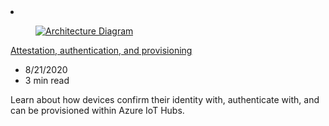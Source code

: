 <!-- This file is automatically generated by build/architectures/build_index.py. Any updates will be lost. -->

<!-- markdownlint-disable MD033 -->

<li class="grid-item item-column" data-categories="Internet of Things ">
<article class="card">
    <div class="card-header has-margin-bottom-none" aria-hidden="true">
        <figure class="image diagram has-height-175 has-overflow-hidden level">
            <a href="/azure/architecture/example-scenario/iot/attestation-provisioning"><img src="/azure/architecture/browse/thumbs/attestation-provisioning.png" class="diagram" alt="Architecture Diagram" data-linktype="relative-path"></a>
        </figure>
    </div>
    <div class="card-content">
        <a class="card-content-title has-margin-top-none" href="/azure/architecture/example-scenario/iot/attestation-provisioning">
            <p>Attestation, authentication, and provisioning</p>
        </a>
        <ul class="card-content-metadata">
            <li>8/21/2020</li>
            <li>3 min read</li>
        </ul>
        <p class="card-content-description">Learn about how devices confirm their identity with, authenticate with, and can be provisioned within Azure IoT Hubs.</p>
        <div class="bottom-to-top-fade is-hidden-mobile"></div>
    </div>
</article>
</li>

